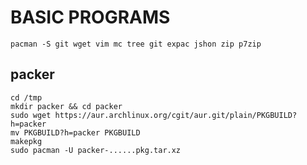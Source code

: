 # BASIC PROGRAMS
```
pacman -S git wget vim mc tree git expac jshon zip p7zip
```

## packer
```
cd /tmp
mkdir packer && cd packer
sudo wget https://aur.archlinux.org/cgit/aur.git/plain/PKGBUILD?h=packer
mv PKGBUILD?h=packer PKGBUILD
makepkg
sudo pacman -U packer-......pkg.tar.xz
```